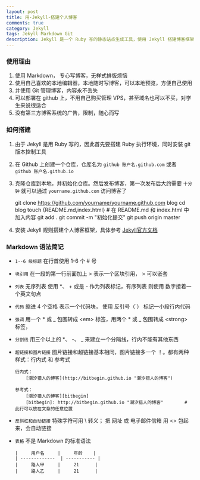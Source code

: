 ```yaml
---
layout: post
title: 用-Jekyll-搭建个人博客
comments: true
category: Jekyll
tags: Jekyll Markdown Git
description: Jekyll 是一个 Ruby 写的静态站点生成工具，使用 Jekyll 搭建博客框架；撰写文章使用 Markdown，省去排版，样式的烦恼；使用 git 版本管理博客内容，内容永不丢失，并支持免费部署在 Github 上。
---
```


### 使用理由

  1. 使用 Markdown， 专心写博客，无样式排版烦恼
  2. 使用自己喜欢的本地编辑器，本地随时写博客，可以本地预览，方便自己使用
  3. 并使用 Git 管理博客，内容永不丢失
  4. 可以部署在 github 上，不用自己购买管理 VPS，甚至域名也可以不买，对学生来说很适合
  5. 没有第三方博客系统的广告，限制，随心而写

### 如何搭建

  1. 由于 Jekyll 是用 Ruby 写的，因此首先要搭建 Ruby 执行环境，同时安装 git 版本控制工具
  2. 在 Github 上创建一个仓库，仓库名为 `github 账户名.github.com` 或者 `github 账户名.github.io`
  3. 克隆仓库到本地，并初始化仓库。然后发布博客，第一次发布后大约需要 `十分钟` 就可以通过 `yourname.github.com` 访问博客了

        git clone https://github.com/yourname/yourname.github.com blog
        cd blog
        touch {README.md,index.html}        # 在 README.md 和 index.html 中加入内容
        git add .
        git commit -m "初始化提交"
        git push origin master

  4. 安装 Jekyll 规则搭建个人博客框架，具体参考 [Jekyll官方文档][jekyll]

### Markdown 语法简记

  * `1--6 级标题` 在行首使用 1-6 个 # 号
  * `块引用` 在一段的第一行前面加上 > 表示一个区块引用， > 可以嵌套
  * `列表` 无序列表 使用 *、 + 或是 - 作为列表标记，有序列表 则使用 数字接着一个英文句点
  * `代码` 缩进 4 个空格 表示一个代码块， 使用 反引号（\`）  标记一小段行内代码
  * `强调` 用一个 * 或 _ 包围转成 \<em> 标签，用两个 * 或 _ 包围转成 \<strong> 标签，
  * `分割线` 用三个以上的 *、 -、 _ 来建立一个分隔线，行内不能有其他东西
  * `超链接和图片链接` 图片链接和超链接基本相同，图片链接多一个 ！。都有两种样式：行内式 和 参考式

        行内式：
            [潮汐猎人的博客](http://bitbegin.github.io "潮汐猎人的博客")
            
        参考式：
            [潮汐猎人的博客][bitbegin]
            [bitbegin]: http://bitbegin.github.io "潮汐猎人的博客"        # 此行可以放在文章的任意位置

  * `反斜杠和自动链接` 特殊字符可用 \ 转义； 把 网址 或 电子邮件信箱 用 <> 包起来，会自动链接
  * `表格` 不是 Markdown 的标准语法

        |     用户名     |     年龄    |
        | -------------  | ----------- |
        |     路人甲     |     21      |
        |     路人乙     |     21      |






[jekyll]: http://jekyllrb.com/ "Jekyll 官方文档"

